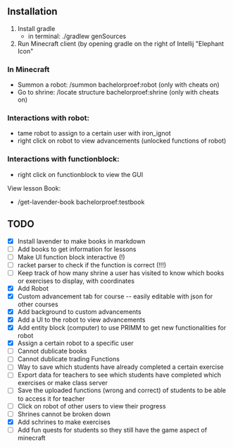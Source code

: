 ## Installation
1. Install gradle
    - in terminal: ./gradlew genSources
2. Run Minecraft client (by opening gradle on the right of Intellij "Elephant Icon"


### In Minecraft 
- Summon a robot: /summon bachelorproef:robot (only with cheats on)
- Go to shrine: /locate structure bachelorproef:shrine (only with cheats on)



### Interactions with robot: 
- tame robot to assign to a certain user with iron_ignot
- right click on robot to view advancements (unlocked functions of robot)

### Interactions with functionblock:
- right click on functionblock to view the GUI 

View lesson Book:
- /get-lavender-book bachelorproef:testbook


## TODO 
- [x] Install lavender to make books in markdown 
- [ ] Add books to get information for lessons
- [ ] Make UI function block interactive (!)
- [ ] racket parser to check if the function is correct (!!!) 
- [ ] Keep track of how many shrine a user has visited to know which books or exercises to display, with coordinates 
- [x] Add Robot
- [x] Custom advancement tab for course -- easily editable with json for other courses
- [x] Add background to custom advancements 
- [x] Add a UI to the robot to view advancements
- [x] Add entity block (computer) to use PRIMM to get new functionalities for robot
- [x] Assign a certain robot to a specific user 
- [ ] Cannot dublicate books 
- [ ] Cannot dublicate trading Functions 
- [ ] Way to save which students have already completed a certain exercise
- [ ] Export data for teachers to see which students have completed which exercises or make class server 
- [ ] Save the uploaded functions (wrong and correct) of students to be able to access it for teacher 
- [ ] Click on robot of other users to view their progress
- [ ] Shrines cannot be broken down
- [x] Add schrines to make exercises 
- [ ] Add fun quests for students so they still have the game aspect of minecraft
